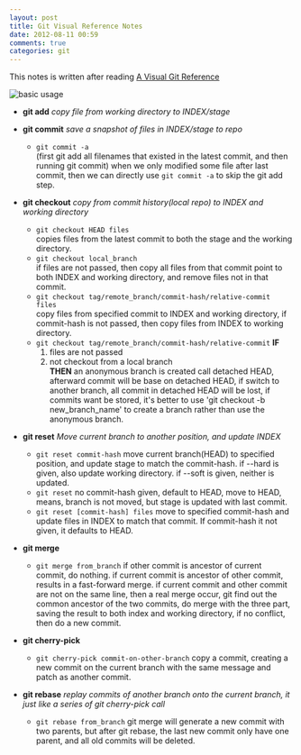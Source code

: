 ```yaml
---
layout: post
title: Git Visual Reference Notes 
date: 2012-08-11 00:59
comments: true
categories: git 
---
```


This notes is written after reading [A Visual Git Reference](http://marklodato.github.com/visual-git-guide/index-en.html)

![basic usage](http://marklodato.github.com/visual-git-guide/basic-usage.svg)

* **git add** *copy file from working directory to INDEX/stage*

* **git commit** *save a snapshot of files in INDEX/stage to repo*
   * `git commit -a`  
   (first git add all filenames that existed in the latest commit, and then running git commit) when we only modified some file after last commit, then we can directly use `git commit -a` to skip the git add step.

* **git checkout** *copy from commit history(local repo) to INDEX and working directory*
   * `git checkout HEAD files`   
   copies files from the latest commit to both the stage and the working directory.
   * `git checkout local_branch`  
   if files are not passed, then copy all files from that commit point to both INDEX and working directory, and remove files not in that commit.
   * `git checkout tag/remote_branch/commit-hash/relative-commit files`   
   copy files from specified commit to INDEX and working directory, if commit-hash is not passed, then copy files from INDEX to working directory.
   * `git checkout tag/remote_branch/commit-hash/relative-commit` 
    **IF**
     1. files are not passed 
     2. not checkout from a local branch    
   **THEN** an anonymous branch is created call detached HEAD, afterward commit will be base on detached HEAD, if switch to another branch, all commit in detached HEAD will be lost, if commits want be stored, it's better to use 'git checkout -b new_branch_name' to create a branch rather than use the anonymous branch.

* **git reset** *Move current branch to another position, and update INDEX*
   * `git reset commit-hash`
   move current branch(HEAD) to specified position, and update stage to match the commit-hash. if --hard is given, also update working directory. if --soft is given, neither is updated.
   * `git reset` 
   no commit-hash given, default to HEAD, move to HEAD, means, branch is not moved, but stage is updated with last commit.
   * `git reset [commit-hash] files` 
   move to specified commit-hash and update files in INDEX to match that commit. If commit-hash it not given, it defaults to HEAD.

* **git merge**
   * `git merge from_branch` 
   if other commit is ancestor of current commit, do nothing. if current commit is ancestor of other commit, results in a fast-forward merge. if current commit and other commit are not on the same line, then a real merge occur, git find out the common ancestor of the two commits, do merge with the three part, saving the result to both index and working directory, if no conflict, then do a new commit.

* **git cherry-pick**
   * `git cherry-pick commit-on-other-branch`
   copy a commit, creating a new commit on the current branch with the same message and patch as another commit.

* **git rebase** *replay commits of another branch onto the current branch, it just like a series of git cherry-pick call*
   * `git rebase from_branch`
   git merge will generate a new commit with two parents, but after git rebase, the last new commit only have one parent, and all old commits will be deleted.

